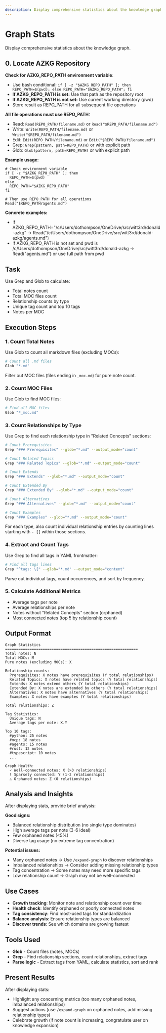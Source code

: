 ```yaml
---
description: Display comprehensive statistics about the knowledge graph
---
```


# Graph Stats

Display comprehensive statistics about the knowledge graph.

## 0. Locate AZKG Repository

**Check for AZKG_REPO_PATH environment variable:**

- Use bash conditional: `if [ -z "$AZKG_REPO_PATH" ]; then REPO_PATH=$(pwd); else REPO_PATH="$AZKG_REPO_PATH"; fi`
- **If AZKG_REPO_PATH is set:** Use that path as the repository root
- **If AZKG_REPO_PATH is not set:** Use current working directory (pwd)
- Store result as REPO_PATH for all subsequent file operations

**All file operations must use REPO_PATH:**

- Read: `Read(REPO_PATH/filename.md)` or `Read("$REPO_PATH/filename.md")`
- Write: `Write(REPO_PATH/filename.md)` or `Write("$REPO_PATH/filename.md")`
- Edit: `Edit(REPO_PATH/filename.md)` or `Edit("$REPO_PATH/filename.md")`
- Grep: `Grep(pattern, path=REPO_PATH)` or with explicit path
- Glob: `Glob(pattern, path=REPO_PATH)` or with explicit path

**Example usage:**

```
# Check environment variable
if [ -z "$AZKG_REPO_PATH" ]; then
  REPO_PATH=$(pwd)
else
  REPO_PATH="$AZKG_REPO_PATH"
fi

# Then use REPO_PATH for all operations
Read("$REPO_PATH/agents.md")
```

**Concrete examples:**

- If AZKG_REPO_PATH="/c/Users/dothompson/OneDrive/src/witt3rd/donald-azkg"
  → Read("/c/Users/dothompson/OneDrive/src/witt3rd/donald-azkg/agents.md")
- If AZKG_REPO_PATH is not set and pwd is /c/Users/dothompson/OneDrive/src/witt3rd/donald-azkg
  → Read("agents.md") or use full path from pwd

## Task

Use Grep and Glob to calculate:

- Total notes count
- Total MOC files count
- Relationship counts by type
- Unique tag count and top 10 tags
- Notes per MOC

## Execution Steps

### 1. Count Total Notes

Use Glob to count all markdown files (excluding MOCs):

```bash
# Count all .md files
Glob "*.md"
```

Filter out MOC files (files ending in `_moc.md`) for pure note count.

### 2. Count MOC Files

Use Glob to find MOC files:

```bash
# Find all MOC files
Glob "*_moc.md"
```

### 3. Count Relationships by Type

Use Grep to find each relationship type in "Related Concepts" sections:

```bash
# Count Prerequisites
Grep "### Prerequisites" --glob="*.md" --output_mode="count"

# Count Related Topics
Grep "### Related Topics" --glob="*.md" --output_mode="count"

# Count Extends
Grep "### Extends" --glob="*.md" --output_mode="count"

# Count Extended By
Grep "### Extended By" --glob="*.md" --output_mode="count"

# Count Alternatives
Grep "### Alternatives" --glob="*.md" --output_mode="count"

# Count Examples
Grep "### Examples" --glob="*.md" --output_mode="count"
```

For each type, also count individual relationship entries by counting lines starting with `- [[` within those sections.

### 4. Extract and Count Tags

Use Grep to find all tags in YAML frontmatter:

```bash
# Find all tags lines
Grep "^tags: \[" --glob="*.md" --output_mode="content"
```

Parse out individual tags, count occurrences, and sort by frequency.

### 5. Calculate Additional Metrics

- Average tags per note
- Average relationships per note
- Notes without "Related Concepts" section (orphaned)
- Most connected notes (top 5 by relationship count)

## Output Format

```
Graph Statistics
============================================================
Total notes: N
Total MOCs: M
Pure notes (excluding MOCs): X

Relationship counts:
  Prerequisites: X notes have prerequisites (Y total relationships)
  Related Topics: X notes have related topics (Y total relationships)
  Extends: X notes extend others (Y total relationships)
  Extended By: X notes are extended by others (Y total relationships)
  Alternatives: X notes have alternatives (Y total relationships)
  Examples: X notes have examples (Y total relationships)

Total relationships: Z

Tag Statistics:
  Unique tags: N
  Average tags per note: X.Y

Top 10 tags:
  #python: 25 notes
  #mcp: 18 notes
  #agents: 15 notes
  #rust: 12 notes
  #typescript: 10 notes
  ...

Graph Health:
  ✓ Well-connected notes: X (>3 relationships)
  ! Sparsely connected: Y (1-2 relationships)
  ⚠ Orphaned notes: Z (0 relationships)
```

## Analysis and Insights

After displaying stats, provide brief analysis:

**Good signs:**

- Balanced relationship distribution (no single type dominates)
- High average tags per note (3-6 ideal)
- Few orphaned notes (<5%)
- Diverse tag usage (no extreme tag concentration)

**Potential issues:**

- Many orphaned notes → Use `/expand-graph` to discover relationships
- Imbalanced relationships → Consider adding missing relationship types
- Tag concentration → Some notes may need more specific tags
- Low relationship count → Graph may not be well-connected

## Use Cases

- **Growth tracking**: Monitor note and relationship count over time
- **Health check**: Identify orphaned or poorly connected notes
- **Tag consistency**: Find most-used tags for standardization
- **Balance analysis**: Ensure relationship types are balanced
- **Discover trends**: See which domains are growing fastest

## Tools Used

- **Glob** - Count files (notes, MOCs)
- **Grep** - Find relationship sections, count relationships, extract tags
- **Parse logic** - Extract tags from YAML, calculate statistics, sort and rank

## Present Results

After displaying stats:

- Highlight any concerning metrics (too many orphaned notes, imbalanced relationships)
- Suggest actions (use `/expand-graph` on orphaned notes, add missing relationship types)
- Celebrate growth (if note count is increasing, congratulate user on knowledge expansion)
